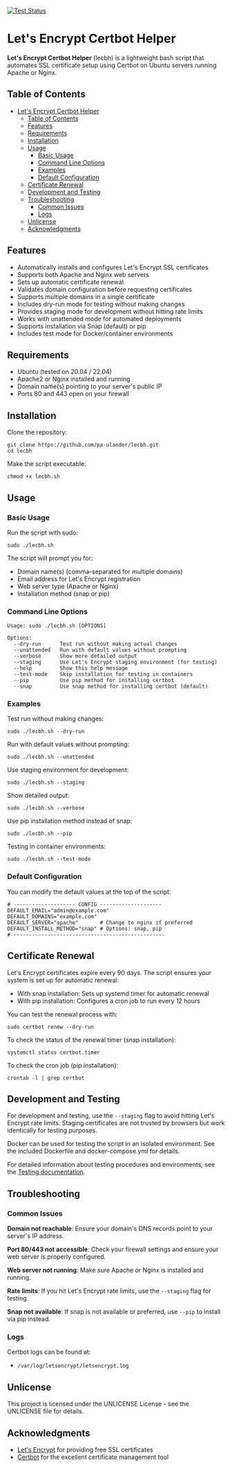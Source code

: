 [![Test Status](https://github.com/pa-ulander/lecbh/actions/workflows/test.yml/badge.svg?branch=main)](https://github.com/pa-ulander/lecbh/actions/workflows/test.yml)

# Let's Encrypt Certbot Helper

**Let's Encrypt Certbot Helper** (lecbh) is a lightweight bash script that automates SSL certificate setup using Certbot on Ubuntu servers running Apache or Nginx.

## Table of Contents

*   [Let's Encrypt Certbot Helper](#lets-encrypt-certbot-helper)
    *   [Table of Contents](#table-of-contents)
    *   [Features](#features)
    *   [Requirements](#requirements)
    *   [Installation](#installation)
    *   [Usage](#usage)
        *   [Basic Usage](#basic-usage)
        *   [Command Line Options](#command-line-options)
        *   [Examples](#examples)
        *   [Default Configuration](#default-configuration)
    *   [Certificate Renewal](#certificate-renewal)
    *   [Development and Testing](#development-and-testing)
    *   [Troubleshooting](#troubleshooting)
        *   [Common Issues](#common-issues)
        *   [Logs](#logs)
    *   [Unlicense](#unlicense)
    *   [Acknowledgments](#acknowledgments)

## Features

*   Automatically installs and configures Let's Encrypt SSL certificates
*   Supports both Apache and Nginx web servers
*   Sets up automatic certificate renewal
*   Validates domain configuration before requesting certificates
*   Supports multiple domains in a single certificate
*   Includes dry-run mode for testing without making changes
*   Provides staging mode for development without hitting rate limits
*   Works with unattended mode for automated deployments
*   Supports installation via Snap (default) or pip
*   Includes test mode for Docker/container environments

## Requirements

*   Ubuntu (tested on 20.04 / 22.04)
*   Apache2 or Nginx installed and running
*   Domain name(s) pointing to your server's public IP
*   Ports 80 and 443 open on your firewall

## Installation

Clone the repository:

```
git clone https://github.com/pa-ulander/lecbh.git
cd lecbh
```

Make the script executable:

```
chmod +x lecbh.sh
```

## Usage

### Basic Usage

Run the script with sudo:

```
sudo ./lecbh.sh
```

The script will prompt you for:

*   Domain name(s) (comma-separated for multiple domains)
*   Email address for Let's Encrypt registration
*   Web server type (Apache or Nginx)
*   Installation method (snap or pip)

### Command Line Options

```
Usage: sudo ./lecbh.sh [OPTIONS]

Options:
  --dry-run      Test run without making actual changes
  --unattended   Run with default values without prompting
  --verbose      Show more detailed output
  --staging      Use Let's Encrypt staging environment (for testing)
  --help         Show this help message
  --test-mode    Skip installation for testing in containers
  --pip          Use pip method for installing certbot
  --snap         Use snap method for installing certbot (default)
```

### Examples

Test run without making changes:

```
sudo ./lecbh.sh --dry-run
```

Run with default values without prompting:

```
sudo ./lecbh.sh --unattended
```

Use staging environment for development:

```
sudo ./lecbh.sh --staging
```

Show detailed output:

```
sudo ./lecbh.sh --verbose
```

Use pip installation method instead of snap:

```
sudo ./lecbh.sh --pip
```

Testing in container environments:

```
sudo ./lecbh.sh --test-mode
```

### Default Configuration

You can modify the default values at the top of the script:

```
# -------------------- CONFIG --------------------
DEFAULT_EMAIL="admin@example.com"
DEFAULT_DOMAINS="example.com"
DEFAULT_SERVER="apache"       # Change to nginx if preferred
DEFAULT_INSTALL_METHOD="snap" # Options: snap, pip
# -------------------------------------------------
```

## Certificate Renewal

Let's Encrypt certificates expire every 90 days. The script ensures your system is set up for automatic renewal:

*   With snap installation: Sets up systemd timer for automatic renewal
*   With pip installation: Configures a cron job to run every 12 hours

You can test the renewal process with:

```
sudo certbot renew --dry-run
```

To check the status of the renewal timer (snap installation):

```
systemctl status certbot.timer
```

To check the cron job (pip installation):

```
crontab -l | grep certbot
```

## Development and Testing

For development and testing, use the `--staging` flag to avoid hitting Let's Encrypt rate limits. Staging certificates are not trusted by browsers but work identically for testing purposes.

Docker can be used for testing the script in an isolated environment. See the included Dockerfile and docker-compose.yml for details.

For detailed information about testing procedures and environments, see the [Testing documentation](Testing.md).

## Troubleshooting

### Common Issues

**Domain not reachable**: Ensure your domain's DNS records point to your server's IP address.

**Port 80/443 not accessible**: Check your firewall settings and ensure your web server is properly configured.

**Web server not running**: Make sure Apache or Nginx is installed and running.

**Rate limits**: If you hit Let's Encrypt rate limits, use the `--staging` flag for testing.

**Snap not available**: If snap is not available or preferred, use `--pip` to install via pip instead.

### Logs

Certbot logs can be found at:

*   `/var/log/letsencrypt/letsencrypt.log`

## Unlicense

This project is licensed under the UNLICENSE License - see the UNLICENSE file for details.

## Acknowledgments

*   [Let's Encrypt](https://letsencrypt.org/) for providing free SSL certificates
*   [Certbot](https://certbot.eff.org/) for the excellent certificate management tool